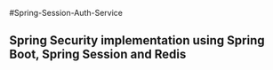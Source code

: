 #Spring-Session-Auth-Service

## Spring Security implementation using Spring Boot, Spring Session and Redis
